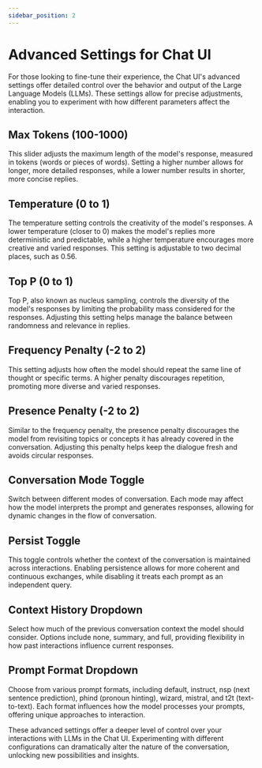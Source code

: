 ```yaml
---
sidebar_position: 2
---
```

# Advanced Settings for Chat UI

For those looking to fine-tune their experience, the Chat UI's advanced settings offer detailed control over the behavior and output of the Large Language Models (LLMs). These settings allow for precise adjustments, enabling you to experiment with how different parameters affect the interaction.

## Max Tokens (100-1000)

This slider adjusts the maximum length of the model's response, measured in tokens (words or pieces of words). Setting a higher number allows for longer, more detailed responses, while a lower number results in shorter, more concise replies.

## Temperature (0 to 1)

The temperature setting controls the creativity of the model's responses. A lower temperature (closer to 0) makes the model's replies more deterministic and predictable, while a higher temperature encourages more creative and varied responses. This setting is adjustable to two decimal places, such as 0.56.

## Top P (0 to 1)

Top P, also known as nucleus sampling, controls the diversity of the model's responses by limiting the probability mass considered for the responses. Adjusting this setting helps manage the balance between randomness and relevance in replies.

## Frequency Penalty (-2 to 2)

This setting adjusts how often the model should repeat the same line of thought or specific terms. A higher penalty discourages repetition, promoting more diverse and varied responses.

## Presence Penalty (-2 to 2)

Similar to the frequency penalty, the presence penalty discourages the model from revisiting topics or concepts it has already covered in the conversation. Adjusting this penalty helps keep the dialogue fresh and avoids circular responses.

## Conversation Mode Toggle

Switch between different modes of conversation. Each mode may affect how the model interprets the prompt and generates responses, allowing for dynamic changes in the flow of conversation.

## Persist Toggle

This toggle controls whether the context of the conversation is maintained across interactions. Enabling persistence allows for more coherent and continuous exchanges, while disabling it treats each prompt as an independent query.

## Context History Dropdown

Select how much of the previous conversation context the model should consider. Options include none, summary, and full, providing flexibility in how past interactions influence current responses.

## Prompt Format Dropdown

Choose from various prompt formats, including default, instruct, nsp (next sentence prediction), phind (pronoun hinting), wizard, mistral, and t2t (text-to-text). Each format influences how the model processes your prompts, offering unique approaches to interaction.

These advanced settings offer a deeper level of control over your interactions with LLMs in the Chat UI. Experimenting with different configurations can dramatically alter the nature of the conversation, unlocking new possibilities and insights.
